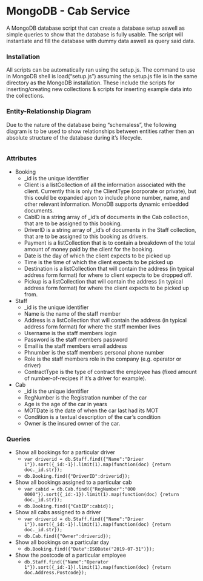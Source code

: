 # MongoDB - Cab Service
A MongoDB database script that can create a database setup aswell as simple queries to show that the database is fully usable. 
The script will instantiate and fill the database with dummy data aswell as query said data.

### Installation

All scripts can be automatically ran using the setup.js. The command to use in MongoDB shell is load(“setup.js”) assuming the setup.js file is in the same directory as the MongoDB installation. These include the scripts for inserting/creating new collections & scripts for inserting example data into the collections.

### Entity-Relationship Diagram

Due to the nature of the database being “schemaless”, the following diagram is to be used to show relationships between entities rather then an absolute structure of the database during it’s lifecycle.

<img src="" />

### Attributes

* Booking
  *	_id is the unique identifier
  *	Client is a listCollection of all the information associated with the client. Currently this is only the ClientType (corporate or private), but this could be expanded apon to include phone number, name, and other relevant information. MonoDB supports dynamic embedded documents.
  *	CabID is a string array of _id’s of documents in the Cab collection, that are to be assigned to this booking.
  *	DriverID is a string array of _id’s of documents in the Staff collection, that are to be assigned to this booking as drivers.
  *	Payment is a listCollection that is to contain a breakdown of the total amount of money paid by the client for the booking.
  *	Date is the day of which the client expects to be picked up
  *	Time is the time of which the client expects to be picked up
  *	Destination is a listCollection that will contain the address (in typical address form format) for where to client expects to be dropped off.
  *	Pickup is a listCollection that will contain the address (in typical address form format) for where the client expects to be picked up from.
* Staff
  *	_id is the unique identifier
  *	Name is the name of the staff member
  *	Address is a listCollection that will contain the address (in typical address form format) for where the staff member lives
  *	Username is the staff members login
  *	Password is the staff members password
  *	Email is the staff members email address
  *	Phnumber is the staff members personal phone number
  *	Role is the staff members role in the company (e.g. operator or driver)
  *	ContractType is the type of contract the employee has (fixed amount of number-of-recipes if it’s a driver for example).
* Cab
  *	_id is the unique identifier
  *	RegNumber is the Registration number of the car
  * Age is the age of the car in years
  * MOTDate is the date of when the car last had its MOT
  * Condition is a textual description of the car’s condition
  * Owner is the insured owner of the car. 
  
### Queries
* Show all bookings for a particular driver
  * ```var driverid = db.Staff.find({"Name":"Driver 1"}).sort({_id:-1}).limit(1).map(function(doc) {return doc._id.str});```
  * ```db.Booking.find({"DriverID":driverid});```
* Show all bookings assigned to a particular cab
  * ```var cabid = db.Cab.find({"RegNumber":"000 0000"}).sort({_id:-1}).limit(1).map(function(doc) {return doc._id.str});```
  * ```db.Booking.find({"CabID":cabid});```
* Show all cabs assigned to a driver
  * ```var driverid = db.Staff.find({"Name":"Driver 1"}).sort({_id:-1}).limit(1).map(function(doc) {return doc._id.str});```
  * ```db.Cab.find({"Owner":driverid});```
* Show all bookings on a particular day
  * ```db.Booking.find({"Date":ISODate("2019-07-31")});```
* Show the postcode of a particular employee
  * ```db.Staff.find({"Name":"Operator 1"}).sort({_id:-1}).limit(1).map(function(doc) {return doc.Address.Postcode});```
